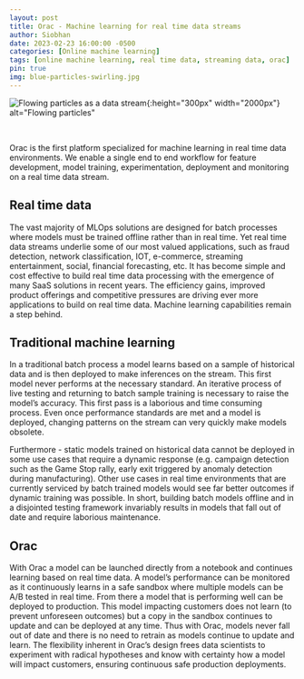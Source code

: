 ```yaml
---
layout: post
title: Orac - Machine learning for real time data streams
author: Siobhan                 
date: 2023-02-23 16:00:00 -0500
categories: [Online machine learning]
tags: [online machine learning, real time data, streaming data, orac]
pin: true
img: blue-particles-swirling.jpg
---
```


![Flowing particles as a data stream](/blue-particles-swirling.jpg){:height="300px" width="2000px"}
alt="Flowing particles"

<br/>

Orac is the first platform specialized for machine learning in real time data environments. We enable a single end to end workflow for feature development, model training, experimentation, deployment and monitoring on a real time data stream.


## Real time data

The vast majority of MLOps solutions are designed for batch processes where models must be trained offline rather than in real time. Yet real time data streams underlie some of our most valued applications, such as fraud detection, network classification, IOT, e-commerce, streaming entertainment, social, financial forecasting, etc. It has become simple and cost effective to build real time data processing with the emergence of many SaaS solutions in recent years. The efficiency gains, improved product offerings and competitive pressures are driving ever more applications to build on real time data. Machine learning capabilities remain a step behind. 


## Traditional machine learning
In a traditional batch process a model learns based on a sample of historical data and is then deployed to make inferences on the stream. This first model never performs at the necessary standard. An iterative process of live testing and returning to batch sample training is necessary to raise the model’s accuracy. This first pass is a laborious and time consuming process. Even once performance standards are met and a model is deployed, changing patterns on the stream can very quickly make models obsolete. 

Furthermore - static models trained on historical data cannot be deployed in some use cases that require a dynamic response (e.g. campaign detection such as the Game Stop rally, early exit triggered by anomaly detection during manufacturing). Other use cases in real time environments that are currently serviced by batch trained models would see far better outcomes if dynamic training was possible. In short, building batch models offline and in a disjointed testing framework invariably results in models that fall out of date and require laborious maintenance. 

## Orac
With Orac a model can be launched directly from a notebook and continues learning based on real time data. A model’s performance can be monitored as it continuously learns in a safe sandbox where multiple models can be A/B tested in real time. From there a model that is performing well can be deployed to production. This model impacting customers does not learn (to prevent unforeseen outcomes) but a copy in the sandbox continues to update and can be deployed at any time. Thus with Orac, models never fall out of date and there is no need to retrain as models continue to update and learn. The flexibility inherent in Orac’s design frees data scientists to experiment with radical hypotheses and know with certainty how a model will impact customers, ensuring continuous safe production deployments.